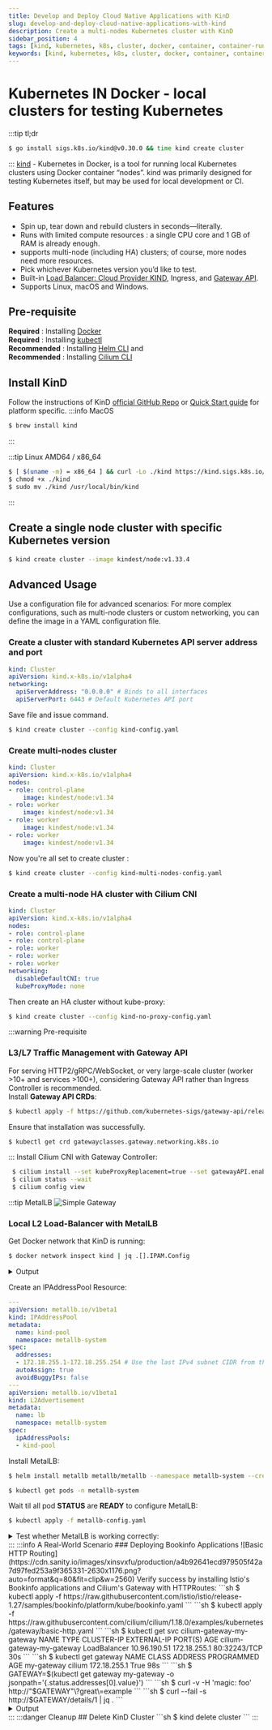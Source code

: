 ```yaml
---
title: Develop and Deploy Cloud Native Applications with KinD
slug: develop-and-deploy-cloud-native-applications-with-kind
description: Create a multi-nodes Kubernetes cluster with KinD
sidebar_position: 4
tags: [kind, kubernetes, k8s, cluster, docker, container, container-runtime, cloud-native, application, cncf, development, paas]
keywords: [kind, kubernetes, k8s, cluster, docker, container, container-runtime, cloud-native, application, cncf, development, paas]
---
```

# Kubernetes IN Docker - local clusters for testing Kubernetes
:::tip tl;dr
```sh
$ go install sigs.k8s.io/kind@v0.30.0 && time kind create cluster
```
:::
[kind](https://kind.sigs.k8s.io/) - Kubernetes in Docker, is a tool for running local Kubernetes clusters using Docker container “nodes”.
kind was primarily designed for testing Kubernetes itself, but may be used for local development or CI.  

## Features
- Spin up, tear down and rebuild clusters in seconds—literally.
- Runs with limited compute resources : a single CPU core and 1 GB of RAM is already enough.
- supports multi-node (including HA) clusters; of course, more nodes need more resources.
- Pick whichever Kubernetes version you’d like to test.
- Built-in [Load Balancer: Cloud Provider KIND](https://github.com/kubernetes-sigs/cloud-provider-kind), Ingress, and [Gateway API](https://gateway-api.sigs.k8s.io/).
- Supports Linux, macOS and Windows.

## Pre-requisite
**Required** : Installing [Docker](/blog/docker-quick-install)  
**Required** : Installing [kubectl](https://kubernetes.io/docs/tasks/tools/)  
**Recommended** : Installing [Helm CLI](https://helm.sh/docs/intro/install/) and  
**Recommended** : Installing [Cilium CLI](https://github.com/cilium/cilium-cli)

## Install KinD
Follow the instructions of KinD [official GitHub Repo](https://github.com/kubernetes-sigs/kind) or [Quick Start guide](https://kind.sigs.k8s.io/docs/user/quick-start/) for platform specific.
:::info MacOS
```sh
$ brew install kind
```
:::

:::tip Linux AMD64 / x86_64
```sh
$ [ $(uname -m) = x86_64 ] && curl -Lo ./kind https://kind.sigs.k8s.io/dl/v0.30.0/kind-$(uname)-amd64
$ chmod +x ./kind
$ sudo mv ./kind /usr/local/bin/kind
```
:::

## Create a single node cluster with specific Kubernetes version
```sh
$ kind create cluster --image kindest/node:v1.33.4
```
## Advanced Usage
Use a configuration file for advanced scenarios: For more complex configurations, such as multi-node clusters or custom networking, you can define the image in a YAML configuration file.

### Create a cluster with standard Kubernetes API server address and port
```yaml title="kind-config.yaml"
kind: Cluster
apiVersion: kind.x-k8s.io/v1alpha4
networking:
  apiServerAddress: "0.0.0.0" # Binds to all interfaces
  apiServerPort: 6443 # Default Kubernetes API port
```
Save file and issue command. 
```sh
$ kind create cluster --config kind-config.yaml
```

### Create multi-nodes cluster
```yaml title="kind-multi-nodes-config.yaml"
kind: Cluster
apiVersion: kind.x-k8s.io/v1alpha4
nodes:
- role: control-plane
    image: kindest/node:v1.34
- role: worker
    image: kindest/node:v1.34
- role: worker
    image: kindest/node:v1.34
- role: worker
    image: kindest/node:v1.34
```
Now you're all set to create cluster :
```sh
$ kind create cluster --config kind-multi-nodes-config.yaml
```

### Create a multi-node HA cluster with Cilium CNI
```yaml title="kind-no-proxy-config.yaml"
kind: Cluster
apiVersion: kind.x-k8s.io/v1alpha4
nodes:
- role: control-plane
- role: control-plane
- role: worker
- role: worker
- role: worker
networking:
  disableDefaultCNI: true
  kubeProxyMode: none
```
Then create an HA cluster without kube-proxy:
```sh
$ kind create cluster --config kind-no-proxy-config.yaml
```
:::warning Pre-requisite 
### L3/L7 Traffic Management with Gateway API
For serving HTTP2/gRPC/WebSocket, or very large-scale cluster (worker >10+ and services >100+), considering Gateway API rather than Ingress Controller is recommended.  
Install **Gateway API CRDs**:
```sh
$ kubectl apply -f https://github.com/kubernetes-sigs/gateway-api/releases/download/v1.3.0/standard-install.yaml
```
Ensure that installation was successfully.
```sh
$ kubectl get crd gatewayclasses.gateway.networking.k8s.io
```
:::
Install Cilium CNI with Gateway Controller:
```sh
 $ cilium install --set kubeProxyReplacement=true --set gatewayAPI.enabled=true
 $ cilium status --wait
 $ cilium config view
```
:::tip MetalLB
![Simple Gateway](https://gateway-api.sigs.k8s.io/images/single-service-gateway.png)
### Local L2 Load-Balancer with MetalLB
Get Docker network that KinD is running:
```sh
$ docker network inspect kind | jq .[].IPAM.Config
```
<details>
<summary>Output</summary>
```json
[
  {
    "Subnet": "172.18.0.0/16",
    "Gateway": "172.18.0.1"
  },
  {
    "Subnet": "fc00:f853:ccd:e793::/64",
    "Gateway": "fc00:f853:ccd:e793::1"
  }
]
```
</details>

Create an IPAddressPool Resource:
```yaml title="metallb-config.yaml"
---
apiVersion: metallb.io/v1beta1
kind: IPAddressPool
metadata:
  name: kind-pool
  namespace: metallb-system
spec:
  addresses:
  - 172.18.255.1-172.18.255.254 # Use the last IPv4 subnet CIDR from the docker command.
  autoAssign: true
  avoidBuggyIPs: false
---
apiVersion: metallb.io/v1beta1
kind: L2Advertisement
metadata:
  name: lb
  namespace: metallb-system
spec:
  ipAddressPools:
  - kind-pool
```
Install MetalLB:
```sh
$ helm install metallb metallb/metallb --namespace metallb-system --create-namespace
```
```sh
$ kubectl get pods -n metallb-system
```
Wait til all pod **STATUS** are **READY** to configure MetalLB:
```sh
$ kubectl apply -f metallb-config.yaml
```
<details>
<summary>Test whether MetalLB is working correctly:</summary>
```sh
$ kubectl create deployment kubernetes-bootcamp --image=gcr.io/google-samples/kubernetes-bootcamp:v1
```
```sh
$ kubectl expose deployment/kubernetes-bootcamp --type="LoadBalancer" --port 80
```
```sh
$ EXTERNAL_IP=$(kubectl get svc kubernetes-bootcamp -o json | jq -r '.status.loadBalancer.ingress[0].ip')
```
```sh
$ curl http://$EXTERNAL_IP/
Hello Kubernetes bootcamp! | Running on: kubernetes-bootcamp-658f6cbd58-mnrnx | v=1
```
</details>
:::
:::info A Real-World Scenario
### Deploying Bookinfo Applications
![Basic HTTP Routing](https://cdn.sanity.io/images/xinsvxfu/production/a4b92641ecd979505f42a7d97fed253a9f365331-2630x1176.png?auto=format&q=80&fit=clip&w=2560)
Verify success by installing Istio's Bookinfo applications and Cilium's Gateway with HTTPRoutes:
```sh
$ kubectl apply -f https://raw.githubusercontent.com/istio/istio/release-1.27/samples/bookinfo/platform/kube/bookinfo.yaml
```
```sh
$ kubectl apply -f https://raw.githubusercontent.com/cilium/cilium/1.18.0/examples/kubernetes/gateway/basic-http.yaml
```
```sh
$ kubectl get svc cilium-gateway-my-gateway 
NAME                        TYPE           CLUSTER-IP     EXTERNAL-IP    PORT(S)        AGE
cilium-gateway-my-gateway   LoadBalancer   10.96.190.51   172.18.255.1   80:32243/TCP   30s
```
```sh
$ kubectl get gateway
NAME         CLASS    ADDRESS        PROGRAMMED   AGE
my-gateway   cilium   172.18.255.1   True         98s
```
```sh
$ GATEWAY=$(kubectl get gateway my-gateway -o jsonpath='{.status.addresses[0].value}')
```
```sh
$ curl -v -H 'magic: foo' http://"$GATEWAY"\?great\=example
```
```sh
$ curl --fail -s http://$GATEWAY/details/1 | jq .
```
<details>
<summary>Output</summary>
```json
{
  "id": 1,
  "author": "William Shakespeare",
  "year": 1595,
  "type": "paperback",
  "pages": 200,
  "publisher": "PublisherA",
  "language": "English",
  "ISBN-10": "1234567890",
  "ISBN-13": "123-1234567890"
}
```
</details>
:::
:::danger Cleanup
## Delete KinD Cluster
```sh
$ kind delete cluster
```
:::